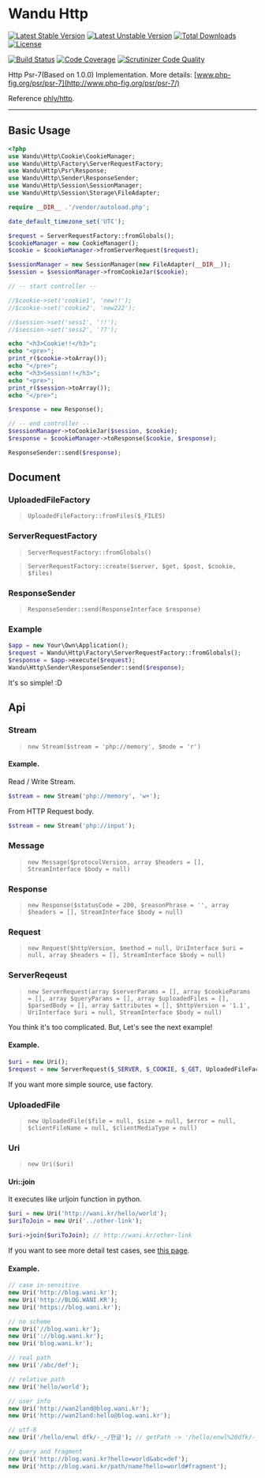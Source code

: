 Wandu Http
===

[![Latest Stable Version](https://poser.pugx.org/wandu/http/v/stable.svg)](https://packagist.org/packages/wandu/http)
[![Latest Unstable Version](https://poser.pugx.org/wandu/http/v/unstable.svg)](https://packagist.org/packages/wandu/http)
[![Total Downloads](https://poser.pugx.org/wandu/http/downloads.svg)](https://packagist.org/packages/wandu/http)
[![License](https://poser.pugx.org/wandu/http/license.svg)](https://packagist.org/packages/wandu/http)

[![Build Status](https://img.shields.io/travis/Wandu/Http/master.svg)](https://travis-ci.org/Wandu/Http)
[![Code Coverage](https://scrutinizer-ci.com/g/Wandu/Http/badges/coverage.png?b=master)](https://scrutinizer-ci.com/g/Wandu/Http/?branch=master)
[![Scrutinizer Code Quality](https://scrutinizer-ci.com/g/Wandu/Http/badges/quality-score.png?b=master)](https://scrutinizer-ci.com/g/Wandu/Http/?branch=master)

Http Psr-7(Based on 1.0.0) Implementation. More details: [www.php-fig.org/psr/psr-7](http://www.php-fig.org/psr/psr-7/)

Reference [phly/http](https://github.com/phly/http).

---

## Basic Usage

```php
<?php
use Wandu\Http\Cookie\CookieManager;
use Wandu\Http\Factory\ServerRequestFactory;
use Wandu\Http\Psr\Response;
use Wandu\Http\Sender\ResponseSender;
use Wandu\Http\Session\SessionManager;
use Wandu\Http\Session\Storage\FileAdapter;

require __DIR__ .'/vendor/autoload.php';

date_default_timezone_set('UTC');

$request = ServerRequestFactory::fromGlobals();
$cookieManager = new CookieManager();
$cookie = $cookieManager->fromServerRequest($request);

$sessionManager = new SessionManager(new FileAdapter(__DIR__));
$session = $sessionManager->fromCookieJar($cookie);

// -- start controller --

//$cookie->set('cookie1', 'new!!');
//$cookie->set('cookie2', 'new222');

//$session->set('sess1', '!!');
//$session->set('sess2', '??');

echo "<h3>Cookie!!</h3>";
echo "<pre>";
print_r($cookie->toArray());
echo "</pre>";
echo "<h3>Session!!</h3>";
echo "<pre>";
print_r($session->toArray());
echo "</pre>";

$response = new Response();

// -- end controller --
$sessionManager->toCookieJar($session, $cookie);
$response = $cookieManager->toResponse($cookie, $response);

ResponseSender::send($response);

```


## Document

### UploadedFileFactory

> `UploadedFileFactory::fromFiles($_FILES)`

### ServerRequestFactory

> `ServerRequestFactory::fromGlobals()`

> `ServerRequestFactory::create($server, $get, $post, $cookie, $files)`

### ResponseSender

> `ResponseSender::send(ResponseInterface $response)`

### Example

```php
$app = new Your\Own\Application();
$request = Wandu\Http\Factory\ServerRequestFactory::fromGlobals();
$response = $app->execute($request);
Wandu\Http\Sender\ResponseSender::send($response);
```

It's so simple! :D

## Api

### Stream

> `new Stream($stream = 'php://memory', $mode = 'r')`

#### Example.

Read / Write Stream.

```php
$stream = new Stream('php://memory', 'w+');
```

From HTTP Request body.

```php
$stream = new Stream('php://input');
```

### Message

> `new Message($protocolVersion, array $headers = [], StreamInterface $body = null)`

### Response

> `new Response($statusCode = 200, $reasonPhrase = '', array $headers = [], StreamInterface $body = null)`

### Request

> `new Request($httpVersion, $method = null, UriInterface $uri = null, array $headers = [], StreamInterface $body = null)`

### ServerReqeust

> `new ServerRequest(array $serverParams = [], array $cookieParams = [], array $queryParams = [], array $uploadedFiles = [], $parsedBody = [], array $attributes = [], $httpVersion = '1.1', UriInterface $uri = null, StreamInterface $body = null)`

You think it's too complicated. But, Let's see the next example!

#### Example.

```php
$uri = new Uri();
$request = new ServerRequest($_SERVER, $_COOKIE, $_GET, UploadedFileFactory::fromFiles($_FILES), $_POST, [], '1.1', $uri);
```

If you want more simple source, use factory.

### UploadedFile

> `new UploadedFile($file = null, $size = null, $error = null, $clientFileName = null, $clientMediaType = null)`

### Uri

> `new Uri($uri)`

#### Uri::join

It executes like urljoin function in python.

```php
$uri = new Uri('http://wani.kr/hello/world');
$uriToJoin = new Uri('../other-link');

$uri->join($uriToJoin); // http://wani.kr/other-link
```

If you want to see more detail test cases, see
[this page](https://github.com/Wandu/Http/blob/master/tests/UriTest.php#L430).

#### Example.

```php
// case in-sensitive
new Uri('http://blog.wani.kr');
new Uri('http://BLOG.WANI.KR');
new Uri('https://blog.wani.kr');

// no scheme
new Uri('//blog.wani.kr');
new Uri('://blog.wani.kr');
new Uri('blog.wani.kr');

// real path
new Uri('/abc/def');

// relative path
new Uri('hello/world');

// user info
new Uri('http://wan2land@blog.wani.kr');
new Uri('http://wan2land:hello@blog.wani.kr');

// utf-8
new Uri('/hello/enwl dfk/-_-/한글'); // getPath -> '/hello/enwl%20dfk/-_-/%ED__%EA%B8_'

// query and fragment
new Uri('http://blog.wani.kr?hello=world&abc=def');
new Uri('http://blog.wani.kr/path/name?hello=world#fragment');
```
